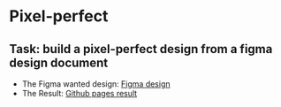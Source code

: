 # Pixel-perfect
## Task: build a pixel-perfect design from a figma design document
- The Figma wanted design: [Figma design](https://inspect.ceros.com/view/23c1bd7cf5eb4d67850c84eb3202bb5f/92503468/inspect/)
- The Result: [Github pages result](https://avihayr.github.io/Pixel-perfect/)
